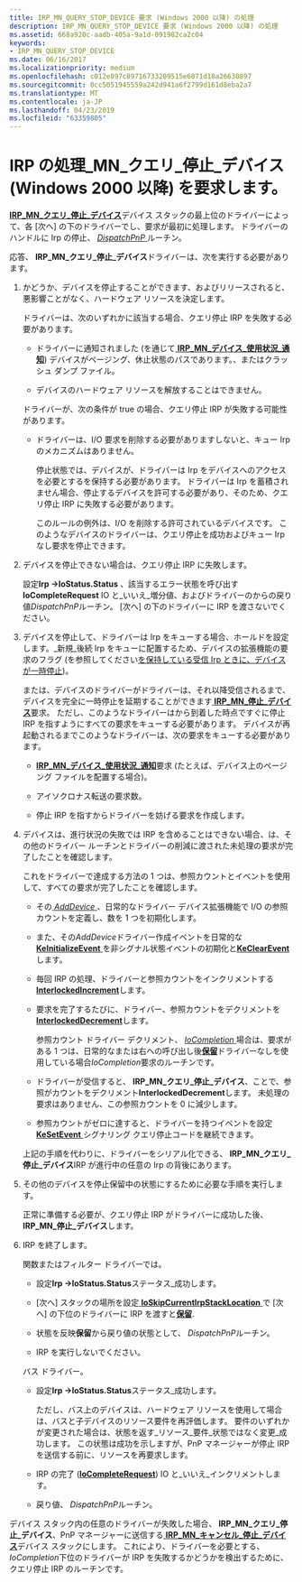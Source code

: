 ```yaml
---
title: IRP_MN_QUERY_STOP_DEVICE 要求 (Windows 2000 以降) の処理
description: IRP_MN_QUERY_STOP_DEVICE 要求 (Windows 2000 以降) の処理
ms.assetid: 668a920c-aadb-405a-9a1d-091982ca2c04
keywords:
- IRP_MN_QUERY_STOP_DEVICE
ms.date: 06/16/2017
ms.localizationpriority: medium
ms.openlocfilehash: c012e897c89716733209515e6071d18a26630897
ms.sourcegitcommit: 0cc5051945559a242d941a6f2799d161d8eba2a7
ms.translationtype: MT
ms.contentlocale: ja-JP
ms.lasthandoff: 04/23/2019
ms.locfileid: "63359805"
---
```

# <a name="handling-an-irpmnquerystopdevice-request-windows-2000-and-later"></a>IRP の処理\_MN\_クエリ\_停止\_デバイス (Windows 2000 以降) を要求します。





[ **IRP\_MN\_クエリ\_停止\_デバイス**](https://msdn.microsoft.com/library/windows/hardware/ff551725)デバイス スタックの最上位のドライバーによって、各 [次へ] の下のドライバーでし、要求が最初に処理します。 ドライバーのハンドルに Irp の停止、 [ *DispatchPnP* ](https://docs.microsoft.com/windows-hardware/drivers/ddi/content/wdm/nc-wdm-driver_dispatch)ルーチン。

応答、 **IRP\_MN\_クエリ\_停止\_デバイス**ドライバーは、次を実行する必要があります。

1.  かどうか、デバイスを停止することができます、およびリリースされると、悪影響ことがなく、ハードウェア リソースを決定します。

    ドライバーは、次のいずれかに該当する場合、クエリ停止 IRP を失敗する必要があります。

    -   ドライバーに通知されました (を通じて[ **IRP\_MN\_デバイス\_使用状況\_通知**](https://msdn.microsoft.com/library/windows/hardware/ff550841)) デバイスがページング、休止状態のパスであります。、またはクラッシュ ダンプ ファイル。

    -   デバイスのハードウェア リソースを解放することはできません。

    ドライバーが、次の条件が true の場合、クエリ停止 IRP が失敗する可能性があります。

    -   ドライバーは、I/O 要求を削除する必要がありますしないと、キュー Irp のメカニズムはありません。

        停止状態では、デバイスが、ドライバーは Irp をデバイスへのアクセスを必要とするを保持する必要があります。 ドライバーは Irp を蓄積されません場合、停止するデバイスを許可する必要があり、そのため、クエリ停止 IRP に失敗する必要があります。

        このルールの例外は、I/O を削除する許可されているデバイスです。 このようなデバイスのドライバーは、クエリ停止を成功およびキュー Irp なし要求を停止できます。

2.  デバイスを停止できない場合は、クエリ停止 IRP に失敗します。

    設定**Irp -&gt;IoStatus.Status** 、該当するエラー状態を呼び出す**IoCompleteRequest** IO と\_いいえ\_増分値、およびドライバーのからの戻り値*DispatchPnP*ルーチン。 [次へ] の下のドライバーに IRP を渡さないでください。

3.  デバイスを停止して、ドライバーは Irp をキューする場合、ホールドを設定します。\_新規\_後続 Irp をキューに配置するため、デバイスの拡張機能の要求のフラグ (を参照してください[を保持している受信 Irp ときに、デバイスが一時停止](holding-incoming-irps-when-a-device-is-paused.md))。

    または、デバイスのドライバーがドライバーは、それ以降受信されるまで、デバイスを完全に一時停止を延期することができます[ **IRP\_MN\_停止\_デバイス**](https://msdn.microsoft.com/library/windows/hardware/ff551755)要求。 ただし、このようなドライバーはから到着した時点ですぐに停止 IRP を指すようにすべての要求をキューする必要があります。 デバイスが再起動されるまでこのようなドライバーは、次の要求をキューする必要があります。

    -   [**IRP\_MN\_デバイス\_使用状況\_通知**](https://msdn.microsoft.com/library/windows/hardware/ff550841)要求 (たとえば、デバイス上のページング ファイルを配置する場合)。

    -   アイソクロナス転送の要求数。

    -   停止 IRP を指すからドライバーを妨げる要求を作成します。

4.  デバイスは、進行状況の失敗では IRP を含めることはできない場合、は、その他のドライバー ルーチンとドライバーの削減に渡された未処理の要求が完了したことを確認します。

    これをドライバーで達成する方法の 1 つは、参照カウントとイベントを使用して、すべての要求が完了したことを確認します。

    -   その[ *AddDevice* ](https://msdn.microsoft.com/library/windows/hardware/ff540521) 、日常的なドライバー デバイス拡張機能で I/O の参照カウントを定義し、数を 1 つを初期化します。

    -   また、その*AddDevice*ドライバー作成イベントを日常的な[ **KeInitializeEvent** ](https://msdn.microsoft.com/library/windows/hardware/ff552137)を非シグナル状態イベントの初期化と[**KeClearEvent**](https://msdn.microsoft.com/library/windows/hardware/ff551980)します。
    -   毎回 IRP の処理、ドライバーと参照カウントをインクリメントする[ **InterlockedIncrement**](https://msdn.microsoft.com/library/windows/hardware/ff547910)します。

    -   要求を完了するたびに、ドライバー、参照カウントをデクリメントを[ **InterlockedDecrement**](https://msdn.microsoft.com/library/windows/hardware/ff547871)します。

        参照カウント ドライバー デクリメント、 [ *IoCompletion* ](https://msdn.microsoft.com/library/windows/hardware/ff548354)場合は、要求がある 1 つは、日常的なまたは右への呼び出し後[**保留**](https://msdn.microsoft.com/library/windows/hardware/ff548336)ドライバーなしを使用している場合*IoCompletion*要求のルーチンです。

    -   ドライバーが受信すると、 **IRP\_MN\_クエリ\_停止\_デバイス**、ことで、参照がカウントをデクリメント**InterlockedDecrement**します。 未処理の要求はありません、この参照カウントを 0 に減少します。

    -   参照カウントがゼロに達すると、ドライバーを持つイベントを設定[ **KeSetEvent** ](https://msdn.microsoft.com/library/windows/hardware/ff553253)シグナリング クエリ停止コードを継続できます。

    上記の手順を代わりに、ドライバーをシリアル化できる、 **IRP\_MN\_クエリ\_停止\_デバイス**IRP が進行中の任意の Irp の背後にあります。

5.  その他のデバイスを停止保留中の状態にするために必要な手順を実行します。

    正常に準備する必要が、クエリ停止 IRP がドライバーに成功した後、 **IRP\_MN\_停止\_デバイス**します。

6.  IRP を終了します。

    関数またはフィルター ドライバーでは。

    -   設定**Irp -&gt;IoStatus.Status**ステータス\_成功します。

    -   [次へ] スタックの場所を設定[ **IoSkipCurrentIrpStackLocation** ](https://msdn.microsoft.com/library/windows/hardware/ff550355)で [次へ] の下位のドライバーに IRP を渡すと[**保留**](https://msdn.microsoft.com/library/windows/hardware/ff548336).

    -   状態を反映**保留**から戻り値の状態として、 *DispatchPnP*ルーチン。

    -   IRP を実行しないでください。

    バス ドライバー。

    -   設定**Irp -&gt;IoStatus.Status**ステータス\_成功します。

        ただし、バス上のデバイスは、ハードウェア リソースを使用して場合は、バスと子デバイスのリソース要件を再評価します。 要件のいずれかが変更された場合は、状態を返す\_リソース\_要件\_状態ではなく変更\_成功します。 この状態は成功を示しますが、PnP マネージャーが停止 IRP を送信する前に、リソースを再要求します。

    -   IRP の完了 ([**IoCompleteRequest**](https://msdn.microsoft.com/library/windows/hardware/ff548343)) IO と\_いいえ\_インクリメントします。

    -   戻り値、 *DispatchPnP*ルーチン。

デバイス スタック内の任意のドライバーが失敗した場合、 **IRP\_MN\_クエリ\_停止\_デバイス**、PnP マネージャーに送信する[ **IRP\_MN\_キャンセル\_停止\_デバイス**](https://msdn.microsoft.com/library/windows/hardware/ff550826)デバイス スタックにします。 これにより、ドライバーを必要とする、 *IoCompletion*下位のドライバーが IRP を失敗するかどうかを検出するために、クエリ停止 IRP のルーチンです。

 

 




